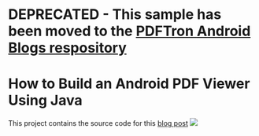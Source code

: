 # DEPRECATED - This sample has been moved to the [PDFTron Android Blogs respository](https://github.com/PDFTron/pdftron-android-blogs/tree/master/AndroidPDFViewer)

# How to Build an Android PDF Viewer Using Java
This project contains the source code for this [blog post](https://www.pdftron.com/blog/android/build-an-android-pdf-viewer-using-java/)
![](https://onepixel.pdftron.com/android-pdf-viewer)
